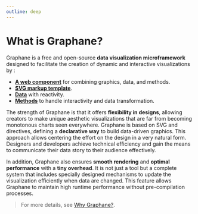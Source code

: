```yaml
---
outline: deep
---
```


# What is Graphane?

Graphane is a free and open-source **data visualization microframework** designed to facilitate the
creation of dynamic and interactive visualizations by :

- [**A web component**](./composer.md) for combining graphics, data, and methods.
- [**SVG markup template**](./template.md).
- [**Data**](./data.md) with reactivity.
- [**Methods**](./methods.md) to handle interactivity and data transformation.

The strength of Graphane is that it offers **flexibility in designs**, allowing creators to make
unique aesthetic visualizations that are far from becoming monotonous charts seen everywhere.
Graphane is based on SVG and directives, defining a **declarative way** to build data-driven
graphics. This approach allows centering the effort on the design in a very natural form. Designers
and developers achieve technical efficiency and gain the means to communicate their data story to
their audience effectively.

In addition, Graphane also ensures **smooth rendering** and **optimal performance** with a **tiny
overhead**. It is not just a tool but a complete system that includes specially designed mechanisms
to update the visualization efficiently when data are changed. This feature allows Graphane to
maintain high runtime performance without pre-compilation processes.


>  For more details, see [Why Graphane?](../in-depth/index.md).